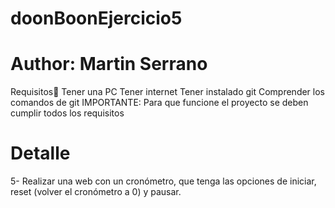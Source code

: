 # doonBoonEjercicio5
# Author: Martin Serrano

Requisitos👀
Tener una PC
Tener internet
Tener instalado git
Comprender los comandos de git
IMPORTANTE: Para que funcione el proyecto se deben cumplir todos los requisitos

# Detalle
5- Realizar una web con un cronómetro, que tenga las opciones de iniciar, reset (volver el cronómetro a 0) y pausar.
